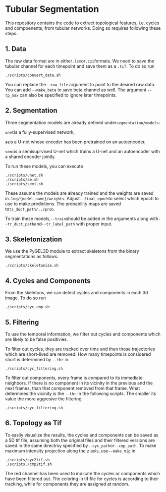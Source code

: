 # Tubular Segmentation
This repository contains the code to extract topological features, i.e. cycles and compoenents, from tubular networks. Doing so requires following these steps.

## 1. Data
The raw data format are in either`.lsm`or`.czi`formats. We need to save the tubular channel for each timepoint and save them as a `.tif`. To do so run
```
./scripts/convert_data.sh
```
You can replace the`--raw_file` argument to point to the desired raw data. You can add `--make_beta` to save beta channel as well. The argument `--tp_max` can also be specified
to ignore later timepoints.
## 2. Segmentation
Three segmentation models are already defined under`segmentation/models`:

`unet`is a fully-supervised network,

`ae`is a U-net whose encoder has been pretrained on an autoencoder,

`semi`is a semisuprvised U-net which trains a U-net and an autoencoder with a shared encoder jointly.

To run these models, you can execute
```
./scripts/unet.sh
./scripts/ae.sh
./scripts/semi.sh
```
These assume the models are already trained and the weights are saved in`.log/{model_name}/weights`. Adjust`--final_epoch`to select which epoch to use to make predictions.
The probability maps are saved to`ts_duct_path/../prob`.

To train these models,`--train`should be added in the arguments along with`--tr_duct_path`and`--tr_label_path` with proper input.
## 3. Skeletonization
We use the PyGEL3D module to extract skeletons from the binary segmentations as follows:
```
./scripts/skeletonize.sh
```
## 4. Cycles and Components
From the skeletons, we can detect cycles and components in each 3d image. To do so run
```
./scripts/cyc_cmp.sh
```
## 5. Filtering
To use the temporal information, we filter out cycles and components which are likely to be false positivies.

To filter out cycles, they are tracked over time and then those trajectories which are short-lived are removed.  How many timepoints is considered short is determined by `--thr`
in
```
./scripts/cyc_filtering.sh
```
To filter out components, every frame is compared to its immediate neighbors. If there is no component in its vicinity in the previous and the next frames, than that component
removed from that frame. What determines the vicinity is the `--thr` in the following scripts. The smaller its value the more aggresive the filtering.
```
./scripts/cyc_filtering.sh
```
## 6. Topology as Tif
To easily visualize the results, the cycles and components can be saved as a 5D tif file, assuming both the original files and their filtered versions
are saved in the same directroy specified by`--cyc_path`or`--cmp_path`. To make maximum intensity projection along the z axis, use`--make_mip` in
```
./scripts/cyc2tif.sh
./scripts./cmp2tif.sh
```
The red channel has been used to indicate the cycles or components which have been filtered out. The coloring in tif file for cycles is according to their tracking, while for components they are assigned at random.
